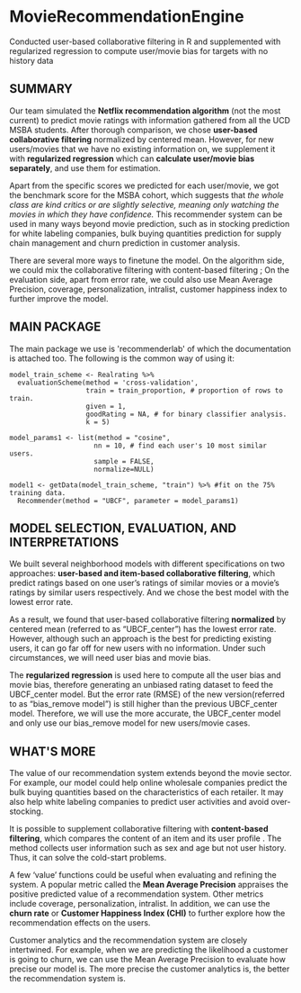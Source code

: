 # MovieRecommendationEngine
Conducted user-based collaborative filtering in R and supplemented with regularized regression to compute user/movie bias for targets with no history data

## SUMMARY 
Our team simulated the **Netflix recommendation algorithm** (not the most current) to predict movie ratings with information gathered from all the UCD MSBA students. After thorough comparison, we chose **user-based collaborative filtering** normalized by centered mean. However, for new users/movies that we have no existing information on, we supplement it with **regularized regression** which can **calculate user/movie bias separately**, and use them for estimation. 

Apart from the specific scores we predicted for each user/movie, we got the benchmark score for the MSBA cohort, which suggests that *the whole class are kind critics or are slightly selective, meaning only watching the movies in which they have confidence.*
This recommender system can be used in many ways beyond movie prediction, such as in stocking prediction for white labeling companies, bulk buying quantities prediction for supply chain management and churn prediction in customer analysis. 

There are several more ways to finetune the model. 
On the algorithm side, we could mix the collaborative filtering with content-based filtering ; 
On the evaluation side, apart from error rate, we could also use Mean Average Precision, coverage, personalization, intralist, customer happiness index to further improve the model.

## MAIN PACKAGE 
The main package we use is 'recommenderlab' of which the documentation is attached too. 
The following is the common way of using it: 
```
model_train_scheme <- Realrating %>%
  evaluationScheme(method = 'cross-validation', 
                   train = train_proportion, # proportion of rows to train.
                   given = 1, 
                   goodRating = NA, # for binary classifier analysis.
                   k = 5)
                   
model_params1 <- list(method = "cosine",
                     nn = 10, # find each user's 10 most similar users.
                     sample = FALSE, 
                     normalize=NULL)

model1 <- getData(model_train_scheme, "train") %>% #fit on the 75% training data.
  Recommender(method = "UBCF", parameter = model_params1)
``` 

## MODEL SELECTION, EVALUATION, AND INTERPRETATIONS
We built several neighborhood models with different specifications on two approaches: **user-based and item-based collaborative filtering**, which predict ratings based on one user’s ratings of similar movies or a movie’s ratings by similar users respectively. And we chose the best model with the lowest error rate.

As a result, we found that user-based collaborative filtering **normalized** by centered mean (referred to as “UBCF_center”) has the lowest error rate. However, although such an approach is the best for predicting existing users, it can go far off for new users with no information. Under such circumstances, we will need user bias and movie bias.

The **regularized regression** is used here to compute all the user bias and movie bias, therefore generating an unbiased rating dataset to feed the UBCF_center model. But the error rate (RMSE) of the new version(referred to as “bias_remove model”) is still higher than the previous UBCF_center model. Therefore, we will use the more accurate, the UBCF_center model and only use our bias_remove model for new users/movie cases. 

## WHAT'S MORE 
The value of our recommendation system extends beyond the movie sector. For example, our model could help online wholesale companies predict the bulk buying quantities based on the characteristics of each retailer. It may also help white labeling companies to predict user activities and avoid over-stocking. 

It is possible to supplement collaborative filtering with **content-based filtering**, which compares the content of an item and its user profile . The method collects user information such as sex and age but not user history. Thus, it can solve the cold-start problems.

A few ‘value’ functions could be useful when evaluating and refining the system. A popular metric called the **Mean Average Precision** appraises the positive predicted value of a recommendation system. Other metrics include coverage, personalization, intralist. In addition, we can use the **churn rate** or **Customer Happiness Index (CHI)** to further explore how the recommendation effects on the users.

Customer analytics and the recommendation system are closely intertwined. For example, when we are predicting the likelihood a customer is going to churn, we can use the Mean Average Precision to evaluate how precise our model is. The more precise the customer analytics is, the better the recommendation system is.

